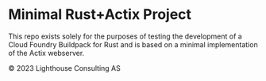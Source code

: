 # Minimal Rust+Actix Project

This repo exists solely for the purposes of testing the development of a Cloud Foundry Buildpack for Rust and is based on a minimal implementation of the Actix webserver.

&copy; 2023 Lighthouse Consulting AS
